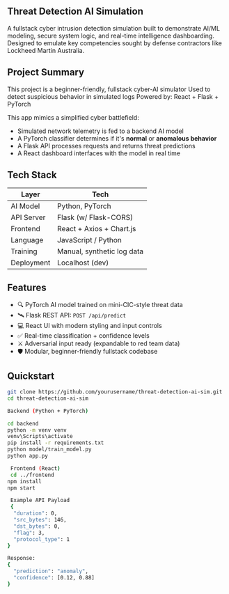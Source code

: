 ## Threat Detection AI Simulation

A fullstack cyber intrusion detection simulation built to demonstrate AI/ML modeling, secure system logic, and real-time intelligence dashboarding. Designed to emulate key competencies sought by defense contractors like Lockheed Martin Australia.

## Project Summary

This project is a beginner-friendly, fullstack cyber-AI simulator
Used to detect suspicious behavior in simulated logs
Powered by: React + Flask + PyTorch

This app mimics a simplified cyber battlefield:  
- Simulated network telemetry is fed to a backend AI model  
- A PyTorch classifier determines if it's **normal** or **anomalous behavior**  
- A Flask API processes requests and returns threat predictions  
- A React dashboard interfaces with the model in real time

##  Tech Stack

| Layer       | Tech                          |
|-------------|-------------------------------|
| AI Model    | Python, PyTorch               |
| API Server  | Flask (w/ Flask-CORS)         |
| Frontend    | React + Axios + Chart.js      |
| Language    | JavaScript / Python           |
| Training    | Manual, synthetic log data    |
| Deployment  | Localhost (dev)               |

##  Features

- 🔍 PyTorch AI model trained on mini-CIC-style threat data  
- 🛰️ Flask REST API: `POST /api/predict`  
- 💻 React UI with modern styling and input controls  
- ✅ Real-time classification + confidence levels  
- ⚔️ Adversarial input ready (expandable to red team data)  
- 🛡️ Modular, beginner-friendly fullstack codebase  

##  Quickstart

```bash
git clone https://github.com/yourusername/threat-detection-ai-sim.git
cd threat-detection-ai-sim

Backend (Python + PyTorch)

cd backend
python -m venv venv
venv\Scripts\activate
pip install -r requirements.txt
python model/train_model.py
python app.py

 Frontend (React)
 cd ../frontend
npm install
npm start

 Example API Payload
 {
  "duration": 0,
  "src_bytes": 146,
  "dst_bytes": 0,
  "flag": 3,
  "protocol_type": 1
}

Response:
{
  "prediction": "anomaly",
  "confidence": [0.12, 0.88]
}
